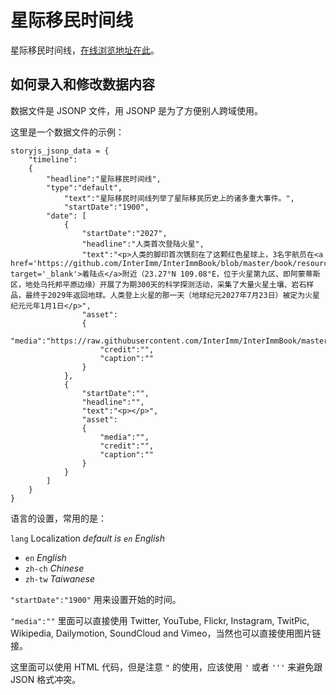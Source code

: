 星际移民时间线
===============

星际移民时间线，[在线浏览地址在此](http://interimm.github.io/timeline/)。



如何录入和修改数据内容
------------------------

数据文件是 JSONP 文件，用 JSONP 是为了方便别人跨域使用。


这里是一个数据文件的示例：


```
storyjs_jsonp_data = {
    "timeline":
    {
        "headline":"星际移民时间线",
        "type":"default",
		    "text":"星际移民时间线列举了星际移民历史上的诸多重大事件。",
		    "startDate":"1900",
        "date": [
            {
                "startDate":"2027",
                "headline":"人类首次登陆火星",
                "text":"<p>人类的脚印首次镌刻在了这颗红色星球上，3名宇航员在<a href='https://github.com/InterImm/InterImmBook/blob/master/book/resources/landing_spot.png' target='_blank'>着陆点</a>附近（23.27°N 109.08°E，位于火星第九区、即阿蒙蒂斯区，地处乌托邦平原边缘）开展了为期300天的科学探测活动，采集了大量火星土壤、岩石样品，最终于2029年返回地球。人类登上火星的那一天（地球纪元2027年7月23日）被定为火星纪元元年1月1日</p>",
                "asset":
                {
                    "media":"https://raw.githubusercontent.com/InterImm/InterImmBook/master/book/resources/landing_spot.png",
                    "credit":"",
                    "caption":""
                }
            },
            {
                "startDate":"",
                "headline":"",
                "text":"<p></p>",
                "asset":
                {
                    "media":"",
                    "credit":"",
                    "caption":""
                }
            }
        ]
    }
}
```


语言的设置，常用的是：


`lang`
Localization
*default is `en` English*

* `en` *English*
* `zh-ch` *Chinese*
* `zh-tw` *Taiwanese*


`"startDate":"1900"` 用来设置开始的时间。


`"media":""` 里面可以直接使用 Twitter, YouTube, Flickr, Instagram, TwitPic, Wikipedia, Dailymotion, SoundCloud and Vimeo，当然也可以直接使用图片链接。


这里面可以使用 HTML 代码，但是注意 `"` 的使用，应该使用 `'` 或者 `'''` 来避免跟 JSON 格式冲突。
